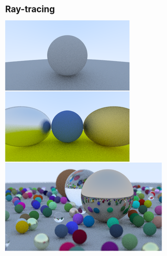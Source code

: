 # Ray-tracing
![image](https://github.com/1gubgup/Ray-tracing/blob/main/Image/diffusion.png)
![image](https://github.com/1gubgup/Ray-tracing/blob/main/Image/metal.png)
![image](https://github.com/1gubgup/Ray-tracing/blob/main/Image/rtweekend.png)
